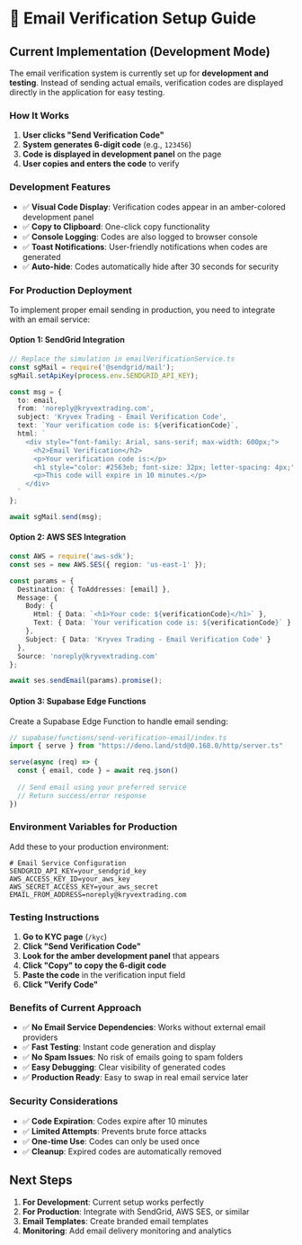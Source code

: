 # 📧 Email Verification Setup Guide

## Current Implementation (Development Mode)

The email verification system is currently set up for **development and testing**. Instead of sending actual emails, verification codes are displayed directly in the application for easy testing.

### How It Works

1. **User clicks "Send Verification Code"**
2. **System generates 6-digit code** (e.g., `123456`)
3. **Code is displayed in development panel** on the page
4. **User copies and enters the code** to verify

### Development Features

- ✅ **Visual Code Display**: Verification codes appear in an amber-colored development panel
- ✅ **Copy to Clipboard**: One-click copy functionality
- ✅ **Console Logging**: Codes are also logged to browser console
- ✅ **Toast Notifications**: User-friendly notifications when codes are generated
- ✅ **Auto-hide**: Codes automatically hide after 30 seconds for security

### For Production Deployment

To implement proper email sending in production, you need to integrate with an email service:

#### Option 1: SendGrid Integration
```typescript
// Replace the simulation in emailVerificationService.ts
const sgMail = require('@sendgrid/mail');
sgMail.setApiKey(process.env.SENDGRID_API_KEY);

const msg = {
  to: email,
  from: 'noreply@kryvextrading.com',
  subject: 'Kryvex Trading - Email Verification Code',
  text: `Your verification code is: ${verificationCode}`,
  html: `
    <div style="font-family: Arial, sans-serif; max-width: 600px;">
      <h2>Email Verification</h2>
      <p>Your verification code is:</p>
      <h1 style="color: #2563eb; font-size: 32px; letter-spacing: 4px;">${verificationCode}</h1>
      <p>This code will expire in 10 minutes.</p>
    </div>
  `
};

await sgMail.send(msg);
```

#### Option 2: AWS SES Integration
```typescript
const AWS = require('aws-sdk');
const ses = new AWS.SES({ region: 'us-east-1' });

const params = {
  Destination: { ToAddresses: [email] },
  Message: {
    Body: {
      Html: { Data: `<h1>Your code: ${verificationCode}</h1>` },
      Text: { Data: `Your verification code is: ${verificationCode}` }
    },
    Subject: { Data: 'Kryvex Trading - Email Verification Code' }
  },
  Source: 'noreply@kryvextrading.com'
};

await ses.sendEmail(params).promise();
```

#### Option 3: Supabase Edge Functions
Create a Supabase Edge Function to handle email sending:

```typescript
// supabase/functions/send-verification-email/index.ts
import { serve } from "https://deno.land/std@0.168.0/http/server.ts"

serve(async (req) => {
  const { email, code } = await req.json()
  
  // Send email using your preferred service
  // Return success/error response
})
```

### Environment Variables for Production

Add these to your production environment:

```env
# Email Service Configuration
SENDGRID_API_KEY=your_sendgrid_key
AWS_ACCESS_KEY_ID=your_aws_key
AWS_SECRET_ACCESS_KEY=your_aws_secret
EMAIL_FROM_ADDRESS=noreply@kryvextrading.com
```

### Testing Instructions

1. **Go to KYC page** (`/kyc`)
2. **Click "Send Verification Code"**
3. **Look for the amber development panel** that appears
4. **Click "Copy" to copy the 6-digit code**
5. **Paste the code** in the verification input field
6. **Click "Verify Code"**

### Benefits of Current Approach

- ✅ **No Email Service Dependencies**: Works without external email providers
- ✅ **Fast Testing**: Instant code generation and display
- ✅ **No Spam Issues**: No risk of emails going to spam folders
- ✅ **Easy Debugging**: Clear visibility of generated codes
- ✅ **Production Ready**: Easy to swap in real email service later

### Security Considerations

- ✅ **Code Expiration**: Codes expire after 10 minutes
- ✅ **Limited Attempts**: Prevents brute force attacks
- ✅ **One-time Use**: Codes can only be used once
- ✅ **Cleanup**: Expired codes are automatically removed

## Next Steps

1. **For Development**: Current setup works perfectly
2. **For Production**: Integrate with SendGrid, AWS SES, or similar
3. **Email Templates**: Create branded email templates
4. **Monitoring**: Add email delivery monitoring and analytics
